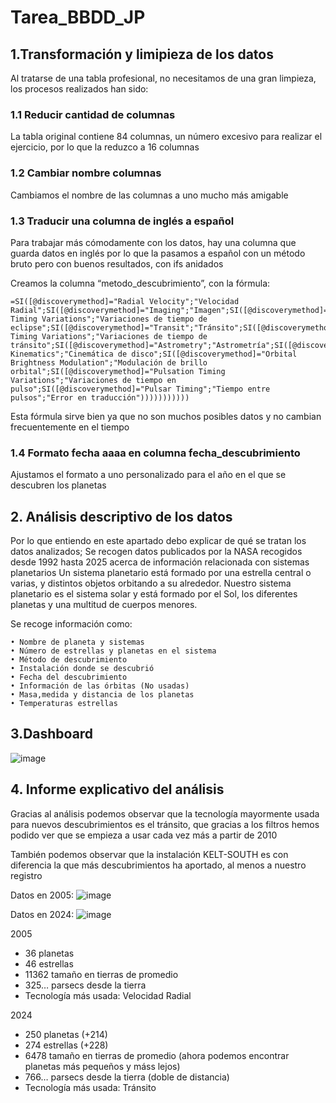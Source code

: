 # Tarea_BBDD_JP

## 1.Transformación y limipieza de los datos

Al tratarse de una tabla profesional, no necesitamos de una gran limpieza, los procesos realizados han sido:

### 1.1 Reducir cantidad de columnas

La tabla original contiene 84 columnas, un número excesivo para realizar el ejercicio, por lo que la reduzco a 16 columnas

### 1.2 Cambiar nombre columnas

Cambiamos el nombre de las columnas a uno mucho más amigable

### 1.3 Traducir una columna de inglés a español

Para trabajar más cómodamente con los datos, hay una columna que guarda datos en inglés por lo que la pasamos a español con un método bruto pero con buenos resultados, con ifs anidados

Creamos la columna “metodo_descubrimiento”, con la fórmula:

    =SI([@discoverymethod]="Radial Velocity";"Velocidad Radial";SI([@discoverymethod]="Imaging";"Imagen";SI([@discoverymethod]="Eclipse Timing Variations";"Variaciones de tiempo de eclipse";SI([@discoverymethod]="Transit";"Tránsito";SI([@discoverymethod]="Transit Timing Variations";"Variaciones de tiempo de tránsito";SI([@discoverymethod]="Astrometry";"Astrometría";SI([@discoverymethod]="Microlensing";"Microlente";SI([@discoverymethod]="Disk Kinematics";"Cinemática de disco";SI([@discoverymethod]="Orbital Brightness Modulation";"Modulación de brillo orbital";SI([@discoverymethod]="Pulsation Timing Variations";"Variaciones de tiempo en pulso";SI([@discoverymethod]="Pulsar Timing";"Tiempo entre pulsos";"Error en traducción"))))))))))) 
Esta fórmula sirve bien ya que no son muchos posibles datos y no cambian frecuentemente en el tiempo

### 1.4 Formato fecha aaaa en columna fecha_descubrimiento

Ajustamos el formato a uno personalizado para el año en el que se descubren los planetas

## 2. Análisis descriptivo de los datos
Por lo que entiendo en este apartado debo explicar de qué se tratan los datos analizados;
Se recogen datos publicados por la NASA recogidos desde 1992 hasta 2025 acerca de información relacionada con sistemas planetarios
Un sistema planetario está formado por una estrella central o varias, y distintos objetos orbitando a su alrededor. Nuestro sistema planetario es el sistema solar y está formado por el Sol, los diferentes planetas y una multitud de cuerpos menores.

Se recoge información como:

    • Nombre de planeta y sistemas
    • Número de estrellas y planetas en el sistema
    • Método de descubrimiento
    • Instalación donde se descubrió
    • Fecha del descubrimiento
    • Información de las órbitas (No usadas)
    • Masa,medida y distancia de los planetas
    • Temperaturas estrellas
    
## 3.Dashboard
![image](https://github.com/user-attachments/assets/6f3e0ee6-1d65-41dc-86e6-a6482dcfbfa3)


## 4. Informe explicativo del análisis
Gracias al análisis podemos observar que la tecnología mayormente usada para nuevos descubrimientos es el tránsito, que gracias a los filtros hemos podido ver que se empieza a usar cada vez más a partir de 2010

También podemos observar que la instalación KELT-SOUTH es con diferencia la que más descubrimientos ha aportado, al menos a nuestro registro

Datos en 2005:
![image](https://github.com/user-attachments/assets/c61b8a79-fd38-4eae-89fd-40a23aeceb1b)


Datos en 2024:
![image](https://github.com/user-attachments/assets/54c06571-2f5e-4f0c-9afe-1df2a05bee71)


2005
- 36 planetas
- 46 estrellas
- 11362 tamaño en tierras de promedio
- 325… parsecs desde la tierra
- Tecnología más usada: Velocidad Radial

2024
- 250 planetas (+214)
- 274 estrellas (+228)
- 6478 tamaño en tierras de promedio (ahora podemos encontrar planetas más pequeños y máss lejos)
- 766… parsecs desde la tierra (doble de distancia)
- Tecnología más usada: Tránsito















